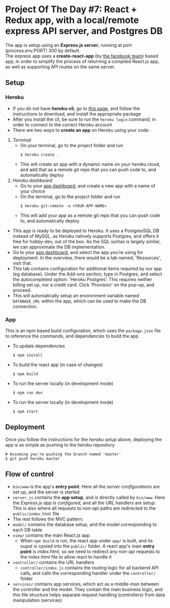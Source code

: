 # Project Of The Day #7: React + Redux app, with a local/remote express API server, and Postgres DB
The app is setup using an **Express.js server**, running at port (process.env.PORT) 300 by default.  
The express app uses a **create-react-app** (by [the facebook team](https://github.com/facebook/create-react-app)) based app, in order to simplify the process of returning a compiled React.js app, as well as supporting API routes on the same server.

## Setup
### Heroku
- If you do not have **heroku-cli**, go to [this page](https://devcenter.heroku.com/articles/heroku-cli), and follow the instructions to download, and install the appropriate package
- After you install the cli, be sure to run the `heroku login` command, in order to connect to the correct Heroku account
- There are *two ways* to **create an app** on Heroku using your code:
1. *Terminal*
    - On your terminal, go to the project folder and run
        ```
        $ heroku create .
        ```
    - This will create an app with a dynamic name on your heroku cloud, and add that as a remote git repo that you can push code to, and automatically deploy
2. *Heroku dashboard*
    - Go to your [app dashboard](https://dashboard.heroku.com), and create a new app with a name of your choice
    - On the terminal, go to the project folder and run
        ```
        $ heroku git:remote -a <YOUR-APP-NAME>
        ```
    - This will add your app as a remote git repo that you can push code to, and automatically deploy
- This app is ready to be deployed to Heroku. It uses a PostgresSQL DB instead of MySQL, as Heroku natively supports Postgres, and offers it free for hobby-dev, out of the box. As the SQL syntax is largely similar, we can approximate the DB implementation.
- Go to your [app dashboard](https://dashboard.heroku.com), and select the app you're using for deployment. In the overview, there would be a tab named, 'Resources', visit that.
- This tab contains configuration for additional items required by our app (eg database). Under the Add-ons section, type in Postgres, and select the autocompleted option: 'Heroku Postgres'. This requires neither billing set up, nor a credit card. Click 'Provision' on the pop-up, and proceed.
- This will automatically setup an environment variable named `DATABASE_URL` within the app, which can be used to make the DB connection.

### App
This is an npm based build configuration, which uses the `package.json` file to reference the commands, and dependencies to build the app
- To update dependencies
    ```
    $ npm install
    ```
- To build the react app (in case of changes)
    ```
    $ npm build
    ```
- To run the server locally (in development mode)
    ```
    $ npm run dev
    ```
- To run the server locally (in development mode)
    ```
    $ npm start
    ```

## Deployment
Once you follow the instructions for the *heroku setup* above, deploying the app is as simple as pushing to the heroku repository
```
# Assuming you're pushing the branch named 'master'
$ git push heroku master
```

## Flow of control
- `bin/www` is the app's **entry point**. Here all the *server configurations* are set up, and the server is started
- `server.js` contains the **app setup**, and is directly called by `bin/www`. Here the *Express.js app is configured*, and all the URL handlers are setup. This is also where all requests to *non-api* paths are redirected to the `public/index.html` file
- The rest follows the MVC pattern;
- `model/` contains the database setup, and the model corresponding to each DB table
- `view/` contains the main React.js app
    - When `npm build` is run, the react app under `app/` is built, and its ouput is cpoied into the `public/` folder. A react app's main **entry point** is *index.html*, so we need to redirect any *non-api* requests to the index.html file to allow react to handle it
- `controller/` contains the URL handlers
  - `controller/index.js` contains the routing logic for all backend API calls, and calls the corresponding handler under the `controller/` folder
- `services/` contains app services, which act as a middle-man between the controller and the model. They contain the main business logic, and this file structure helps separate request handling (controllers) from data manipulation (services)
